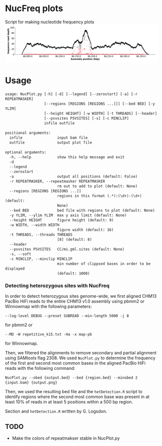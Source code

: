 # NucFreq plots
Script for making nucleotide frequency plots 
![clean](imgs/image.png)

# Usage 
```
usage: NucPlot.py [-h] [-d] [--legend] [--zerostart] [-a] [-r REPEATMASKER]
                  [--regions [REGIONS [REGIONS ...]]] [--bed BED] [-y YLIM]
                  [--height HEIGHT] [-w WIDTH] [-t THREADS] [--header]
                  [--psvsites PSVSITES] [-s] [-c MINCLIP]
                  infile outfile

positional arguments:
  infile                input bam file
  outfile               output plot file

optional arguments:
  -h, --help            show this help message and exit
  -d
  --legend
  --zerostart
  -a                    output all positions (default: False)
  -r REPEATMASKER, --repeatmasker REPEATMASKER
                        rm out to add to plot (default: None)
  --regions [REGIONS [REGIONS ...]]
                        regions in this format (.*):(\d+)-(\d+) (default:
                        None)
  --bed BED             bed file with regions to plot (default: None)
  -y YLIM, --ylim YLIM  max y axis limit (default: None)
  --height HEIGHT       figure height (default: 9)
  -w WIDTH, --width WIDTH
                        figure width (default: 16)
  -t THREADS, --threads THREADS
                        [8] (default: 8)
  --header
  --psvsites PSVSITES   CC/mi.gml.sites (default: None)
  -s, --soft
  -c MINCLIP, --minclip MINCLIP
                        min number of clippsed bases in order to be displayed
                        (default: 1000)
```
      

### Detecting heterozygous sites with NucFreq
In order to detect heterozygous sites genome-wide, we first aligned CHM13 PacBio
HiFi reads to the entire CHM13 v1.0 assembly using pbmm2 or Winnowmap with the 
following parameters: 
```
--log-level DEBUG --preset SUBREAD --min-length 5000 -j 8
```
for pbmm2 or 
```
--MD -W repetitive_k15.txt -Ha -x map-pb
```
for Winnowmap.

Then, we filtered the alignments to remove secondary and partial alignment using SAMtools
flag 2308. We used `NucPlot.py` to determine the frequency of the first and second most 
common bases in the aligned PacBio HiFi reads with the following command: 
```
NucPlot.py --obed {output.bed} --bed {region.bed} --minobed 2 {input.bam} {output.png}
```
Then, we used the resulting bed file and the `hetDetection.R` script
to identify regions where the second most common base 
was present in at least 10% of reads in at least 5 positions within a 500 bp region.

Section and `hetDetection.R` written by G. Logsdon. 

## TODO
 - Make the colors of repeatmakser stable in NucPlot.py


